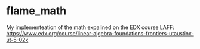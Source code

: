 # flame_math
My implementeation of the math expalined on the EDX course LAFF: https://www.edx.org/course/linear-algebra-foundations-frontiers-utaustinx-ut-5-02x
